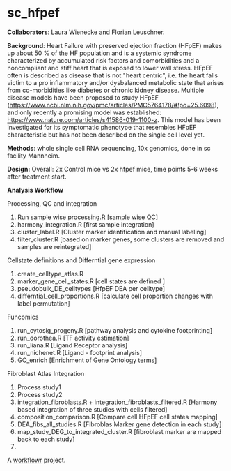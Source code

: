 # sc_hfpef

**Collaborators**:
Laura Wienecke and Florian Leuschner. 

**Background**: Heart Failure with preserved ejection fraction (HFpEF) makes up about 50 % of the HF population and is a systemic syndrome characterized by accumulated risk factors and comorbidities and a noncompliant and stiff heart that is exposed to lower wall stress. HFpEF often is described as disease that is not "heart centric", i.e. the heart  falls victim to a pro inflammatory and/or dysbalanced metabolic state that arises from co-morbidities like diabetes or chronic kidney disease.
Multiple disease models have been proposed to study HFpEF (https://www.ncbi.nlm.nih.gov/pmc/articles/PMC5764178/#!po=25.6098), and only recently a promising model was established: https://www.nature.com/articles/s41586-019-1100-z. 
This model has been investigated for its symptomatic phenotype that resembles HFpEF characteristic but has not been described on the single cell level yet. 

**Methods**: whole single cell RNA sequencing, 10x genomics, done in sc facility Mannheim. 

**Design:** Overall: 2x Control mice vs 2x hfpef mice, time points 5-6 weeks after treatment start.

**Analysis Workflow**

Processing, QC and integration
1) Run sample wise processing.R [sample wise QC]
2) harmony_integration.R [first sample integration]
3) cluster_label.R [Cluster marker identification and manual labeling]
4) filter_cluster.R [based on marker genes, some clusters are removed and samples are reintegrated]

Cellstate definitions and Differntial gene expression
1) create_celltype_atlas.R 
2) marker_gene_cell_states.R [cell states are defined ]
3) pseudobulk_DE_celltypes [HfpEF DEA per celltype]
4) differntial_cell_proportions.R [calculate cell proportion changes with label permutation]

Funcomics
1) run_cytosig_progeny.R [pathway analysis and cytokine footprinting]
2) run_dorothea.R [TF activity estimation]
3) run_liana.R [Ligand Receptor analysis]
4) run_nichenet.R [Ligand - footprint analysis]
5) GO_enrich [Enrichment of Gene Ontology terms]

Fibroblast Atlas Integration
1) Process study1
2) Process study2
1) integration_fibroblasts.R + integration_fibroblasts_filtered.R [Harmony based integration of three studies with cells filtered]
3) composition_comparison.R [Compare cell HFpEF cell states mapping]
4) DEA_fibs_all_studies.R [Fibroblas Marker gene detection in each study]
5) map_study_DEG_to_integrated_cluster.R [fibroblast marker are mapped back to each study]
6) 





A [workflowr][] project.

[workflowr]: https://github.com/jdblischak/workflowr
